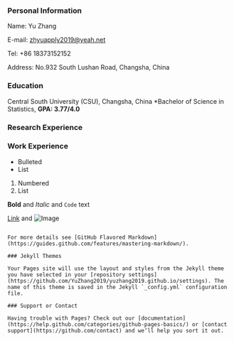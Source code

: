 ### Personal Information

Name: Yu Zhang

E-mail: zhyuapply2019@yeah.net

Tel: +86 18373152152

Address: No.932 South Lushan Road, Changsha, China

### Education

Central South University (CSU), Changsha, China
*Bachelor of Science in Statistics, **GPA: 3.77/4.0**

### Research Experience


### Work Experience

- Bulleted
- List

1. Numbered
2. List

**Bold** and _Italic_ and `Code` text

[Link](url) and ![Image](src)
```

For more details see [GitHub Flavored Markdown](https://guides.github.com/features/mastering-markdown/).

### Jekyll Themes

Your Pages site will use the layout and styles from the Jekyll theme you have selected in your [repository settings](https://github.com/YuZhang2019/yuzhang2019.github.io/settings). The name of this theme is saved in the Jekyll `_config.yml` configuration file.

### Support or Contact

Having trouble with Pages? Check out our [documentation](https://help.github.com/categories/github-pages-basics/) or [contact support](https://github.com/contact) and we’ll help you sort it out.
